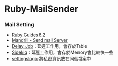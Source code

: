 # Ruby-MailSender


### Mail Setting
* [Ruby Guides 6.2](http://guides.rubyonrails.org/action_mailer_basics.html)
* [Mandrill - Send mail Server](https://mandrillapp.com/settings)
* [Delay_Job](https://github.com/collectiveidea/delayed_job#rails-42)：延遲工作用，會存於Table
* [Sidekiq](https://github.com/mperham/sidekiq)：延遲工作用，會存於Memory會比較快一些
* [settingslogic](https://github.com/binarylogic/settingslogics):將私密資訊放在同個檔案中